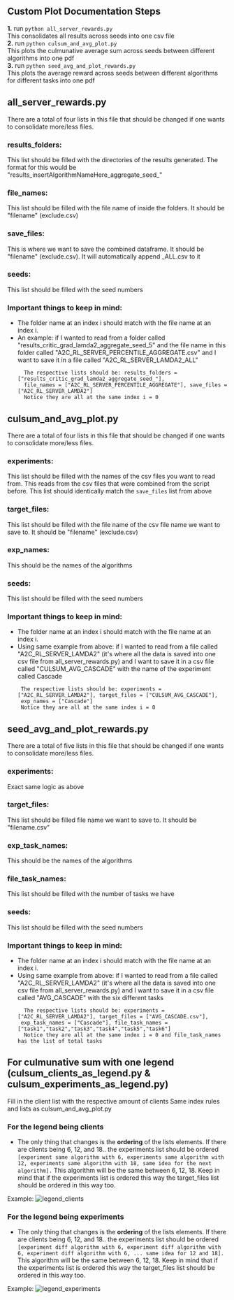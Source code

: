 ## Custom Plot Documentation Steps
**1.** run ```python all_server_rewards.py``` \
This consolidates all results across seeds into one csv file \
**2.** run ```python culsum_and_avg_plot.py``` \
This plots the culmunative average sum across seeds between different algorithms into one pdf \
**3.** run ```python seed_avg_and_plot_rewards.py``` \
This plots the average reward across seeds between different algorithms for different tasks into one pdf

## all_server_rewards.py
There are a total of four lists in this file that should be changed if one wants to consolidate more/less files.
### results_folders:
This list should be filled with the directories of the results generated. The format for this would be "results_insertAlgorithmNameHere_aggregate_seed_"
### file_names:
This list should be filled with the file name of inside the folders. It should be "filename" (exclude.csv)
### save_files:
This is where we want to save the combined dataframe. It should be "filename" (exclude.csv). It will automatically append _ALL.csv to it
### seeds:
This list should be filled with the seed numbers
### Important things to keep in mind:
* The folder name at an index i should match with the file name at an index i.
* An example: if I wanted to read from a folder called "results_critic_grad_lamda2_aggregate_seed_5" and the file name in this folder called "A2C_RL_SERVER_PERCENTILE_AGGREGATE.csv" and I want to save it in a file called "A2C_RL_SERVER_LAMDA2_ALL"
   ```shell
     The respective lists should be: results_folders = ["results_critic_grad_lamda2_aggregate_seed_"], 
     file_names = ["A2C_RL_SERVER_PERCENTILE_AGGREGATE"], save_files = ["A2C_RL_SERVER_LAMDA2"]
     Notice they are all at the same index i = 0
    ```

## culsum_and_avg_plot.py
There are a total of four lists in this file that should be changed if one wants to consolidate more/less files.
### experiments:
This list should be filled with the names of the csv files you want to read from. This reads from the csv files that were combined from the script before. This list should identically match the ```save_files``` list from above
### target_files:
This list should be filled with the file name of the csv file name we want to save to. It should be "filename" (exclude.csv)
### exp_names:
This should be the names of the algorithms 
### seeds:
This list should be filled with the seed numbers
### Important things to keep in mind:
* The folder name at an index i should match with the file name at an index i.
* Using same example from above: if I wanted to read from a file called "A2C_RL_SERVER_LAMDA2" (it's where all the data is saved into one csv file from all_server_rewards.py) and I want to save it in a csv file called "CULSUM_AVG_CASCADE" with the name of the experiment called Cascade
    ```shell
     The respective lists should be: experiments = ["A2C_RL_SERVER_LAMDA2"], target_files = ["CULSUM_AVG_CASCADE"], 
     exp_names = ["Cascade"]
     Notice they are all at the same index i = 0
    ```

## seed_avg_and_plot_rewards.py
There are a total of five lists in this file that should be changed if one wants to consolidate more/less files.
### experiments:
Exact same logic as above
### target_files:
This list should be filled file name we want to save to. It should be "filename.csv" 
### exp_task_names:
This should be the names of the algorithms 
### file_task_names:
This list should be filled with the number of tasks we have
### seeds:
This list should be filled with the seed numbers
### Important things to keep in mind:
* The folder name at an index i should match with the file name at an index i.
* Using same example from above: if I wanted to read from a file called "A2C_RL_SERVER_LAMDA2" (it's where all the data is saved into one csv file from all_server_rewards.py) and I want to save it in a csv file called "AVG_CASCADE" with the six different tasks
   ```shell
     The respective lists should be: experiments = ["A2C_RL_SERVER_LAMDA2"], target_files = ["AVG_CASCADE.csv"], 
    exp_task_names = ["Cascade"], file_task_names = ["task1","task2","task3","task4","task5","task6"]
     Notice they are all at the same index i = 0 and file_task_names has the list of total tasks
    ```

## For culmunative sum with one legend (culsum_clients_as_legend.py & culsum_experiments_as_legend.py)
Fill in the client list with the respective amount of clients
Same index rules and lists as culsum_and_avg_plot.py

### For the legend being clients
* The only thing that changes is the **ordering** of the lists elements. If there are clients being 6, 12, and 18.. the experiments list should be ordered ```[experiment same algorithm with 6, experiments same algorithm with 12, experiments same algorithm with 18, same idea for the next algorithm].``` This algorithm will be the same between 6, 12, 18. Keep in mind that if the experiments list is ordered this way the target_files list should be ordered in this way too. 

Example:
![legend_clients](https://user-images.githubusercontent.com/70533174/183153228-00cef3cb-553d-41ae-b92a-f9db0446d97f.png)

### For the legend being experiments
* The only thing that changes is the **ordering** of the lists elements. If there are clients being 6, 12, and 18.. the experiments list should be ordered ```[experiment diff algorithm with 6, experiment diff algorithm with 6, experiment diff algorithm with 6, ... same idea for 12 and 18].``` This algorithm will be the same between 6, 12, 18. Keep in mind that if the experiments list is ordered this way the target_files list should be ordered in this way too. 

Example:
![legend_experiments](https://user-images.githubusercontent.com/70533174/183153267-6d2a5e0a-dacf-458b-af9c-ca786f646a2a.png)
